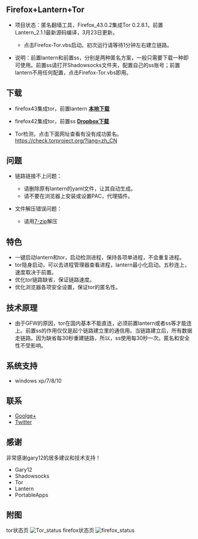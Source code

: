 Firefox+Lantern+Tor
-------------------
* 项目状态：匿名翻墙工具，Firefox_43.0.2集成Tor 0.2.8.1，前置Lantern_2.1.1最新源码编译，3月23日更新。
   - 点击Firefox-Tor.vbs启动。初次运行请等待1分钟左右建立链路。

* 说明：前置lantern和前置ss，分别是两种匿名方案，一般只需要下载一种即可使用。前置ss请打开Shadowsocks文件夹，配置自己的ss账号；前置lantern不用任何配置，点击Firefox-Tor.vbs即用。

下载
-----
* firefox43集成tor，前置lantern  [**本地下载**](https://github.com/yeahwu/firefox-tor/archive/master.zip)

* firefox42集成tor，前置ss [**Dropbox下载**](https://www.dropbox.com/s/cqp1auw3h4am0dy/ss-tor.zip?dl=0)

* Tor检测，点击下面网址查看有没有成功匿名。https://check.torproject.org/?lang=zh_CN

问题
------
* 链路链接不上问题：
   - 请删除原有lantern的yaml文件，让其自动生成。
   - 请不要在浏览器上安装或设置PAC，代理插件。

* 文件解压错误问题：
   - 请用[7-zip](https://sparanoid.com/lab/7z/)解压

特色
----
* 一键启动lantern和tor，启动检测进程，保持各项单进程，不会重复进程。
* tor隐身启动，可以去进程管理器查看进程，lantern最小化启动。五秒连上，速度取决于前置。
* 优化tor链路缺省，保证链路速度。
* 优化浏览器各项安全设置，保证tor的匿名性。

技术原理
------
* 由于GFW的原因，tor在国内基本不能直连，必须前置lantern或者ss等才能连上。前置ss的作用仅仅是起个链路建立里的通信用。当链路建立后，所有数据走链路。因为缺省每30秒重建链路，所以，ss使用每30秒一次。匿名和安全性不受影响。

系统支持
------
*  windows xp/7/8/10
 
联系
------
* [Goolge+](https://plus.google.com/communities/101215702940766881013)
* [Twitter](https://twitter.com/yeahwu404)

感谢
------
非常感谢gary12的居多建议和技术支持！
* Gary12
* Shadowsocks
* Tor
* Lantern
* PortableApps

附图
------
tor状态页
![Tor_status](https://raw.githubusercontent.com/yeahwu/Recycle-Bin/master/torr.JPG)
firefox状态页
![firefox_status](https://raw.githubusercontent.com/yeahwu/wu/master/firefox0.JPG)

